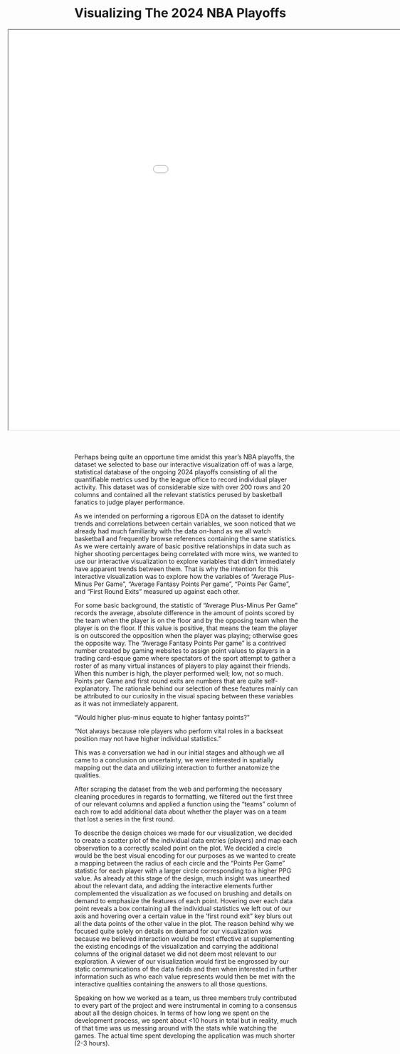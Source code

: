 # Visualizing The 2024 NBA Playoffs
<div id="contentframe" style="position:relative; top: 0px; left: -150px; margin-bottom: 50px;">
<iframe src="visualization.html" width="1250" height="900"></iframe></div>

Perhaps being quite an opportune time amidst this year’s NBA playoffs, the dataset we selected to base our interactive visualization off of was a large, statistical database of the ongoing 2024 playoffs consisting of all the quantifiable metrics used by the league office to record individual player activity. This dataset was of considerable size with over 200 rows and 20 columns and contained all the relevant statistics perused by basketball fanatics to judge player performance.

As we intended on performing a rigorous EDA on the dataset to identify trends and correlations between certain variables, we soon noticed that we already had much familiarity with the data on-hand as we all watch basketball and frequently browse references containing the same statistics. As we were certainly aware of basic positive relationships in data such as higher shooting percentages being correlated with more wins, we wanted to use our interactive visualization to explore variables that didn’t immediately have apparent trends between them. That is why the intention for this interactive visualization was to explore how the variables of “Average Plus-Minus Per Game”, “Average Fantasy Points Per game”, “Points Per Game”, and “First Round Exits” measured up against each other.
 

For some basic background, the statistic of “Average Plus-Minus Per Game” records the average, absolute difference in the amount of points scored by the team when the player is on the floor and by the opposing team when the player is on the floor. If this value is positive, that means the team the player is on outscored the opposition when the player was playing; otherwise goes the opposite way. The “Average Fantasy Points Per game” is a contrived number created by gaming websites to assign point values to players in a trading card-esque game where spectators of the sport attempt to gather a roster of as many virtual instances of players to play against their friends. When this number is high, the player performed well; low, not so much. Points per Game and first round exits are numbers that are quite self-explanatory. The rationale behind our selection of these features mainly can be attributed to our curiosity in the visual spacing between these variables as it was not immediately apparent.

“Would higher plus-minus equate to higher fantasy points?”

“Not always because role players who perform vital roles in a backseat position may not have higher individual statistics.”

This was a conversation we had in our initial stages and although we all came to a conclusion on uncertainty, we were interested in spatially mapping out the data and utilizing interaction to further anatomize the qualities.

After scraping the dataset from the web and performing the necessary cleaning procedures in regards to formatting, we filtered out the first three of our relevant columns and applied a function using the “teams” column of each row to add additional data about whether the player was on a team that lost a series in the first round.

To describe the design choices we made for our visualization, we decided to create a scatter plot of the individual data entries (players) and map each observation to a correctly scaled point on the plot. We decided a circle would be the best visual encoding for our purposes as we wanted to create a mapping between the radius of each circle and the “Points Per Game” statistic for each player with a larger circle corresponding to a higher PPG value. As already at this stage of the design, much insight was unearthed about the relevant data, and adding the interactive elements further complemented the visualization as we focused on brushing and details on demand to emphasize the features of each point. Hovering over each data point reveals a box containing all the individual statistics we left out of our axis and hovering over a certain value in the ‘first round exit” key blurs out all the data points of the other value in the plot. The reason behind why we focused quite solely on details on demand for our visualization was because we believed interaction would be most effective at supplementing the existing encodings of the visualization and carrying the additional columns of the original dataset we did not deem most relevant to our exploration. A viewer of our visualization would first be engrossed by our static communications of the data fields and then when interested in further information such as who each value represents would then be met with the interactive qualities containing the answers to all those questions.

Speaking on how we worked as a team, us three members truly contributed to every part of the project and were instrumental in coming to a consensus about all the design choices. In terms of how long we spent on the development process, we spent about <10 hours in total but in reality, much of that time was us messing around with the stats while watching the games. The actual time spent developing the application was much shorter (2-3 hours).


